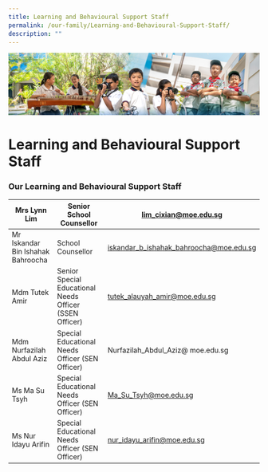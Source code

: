 ```yaml
---
title: Learning and Behavioural Support Staff
permalink: /our-family/Learning-and-Behavioural-Support-Staff/
description: ""
---
```

![](/images/AboutUs.jpg)

Learning and Behavioural Support Staff
======================================

### **Our Learning and Behavioural Support Staff**

| Mrs Lynn Lim                       | Senior School Counsellor                                | lim_cixian@moe.edu.sg                   |
|------------------------------------|---------------------------------------------------------|-----------------------------------------|
| Mr Iskandar Bin Ishahak Bahroocha  | School Counsellor                                       | iskandar_b_ishahak_bahroocha@moe.edu.sg |
| Mdm Tutek Amir                     | Senior Special Educational Needs Officer (SSEN Officer) | tutek_alauyah_amir@moe.edu.sg           |
| Mdm Nurfazilah Abdul Aziz          | Special Educational Needs Officer (SEN Officer)         | Nurfazilah_Abdul_Aziz@ moe.edu.sg       |
| Ms Ma Su Tsyh                      | Special Educational Needs Officer (SEN Officer)         | Ma_Su_Tsyh@moe.edu.sg                   |
| Ms Nur Idayu Arifin                      | Special Educational Needs Officer (SEN Officer)         | nur_idayu_arifin@moe.edu.sg                   |